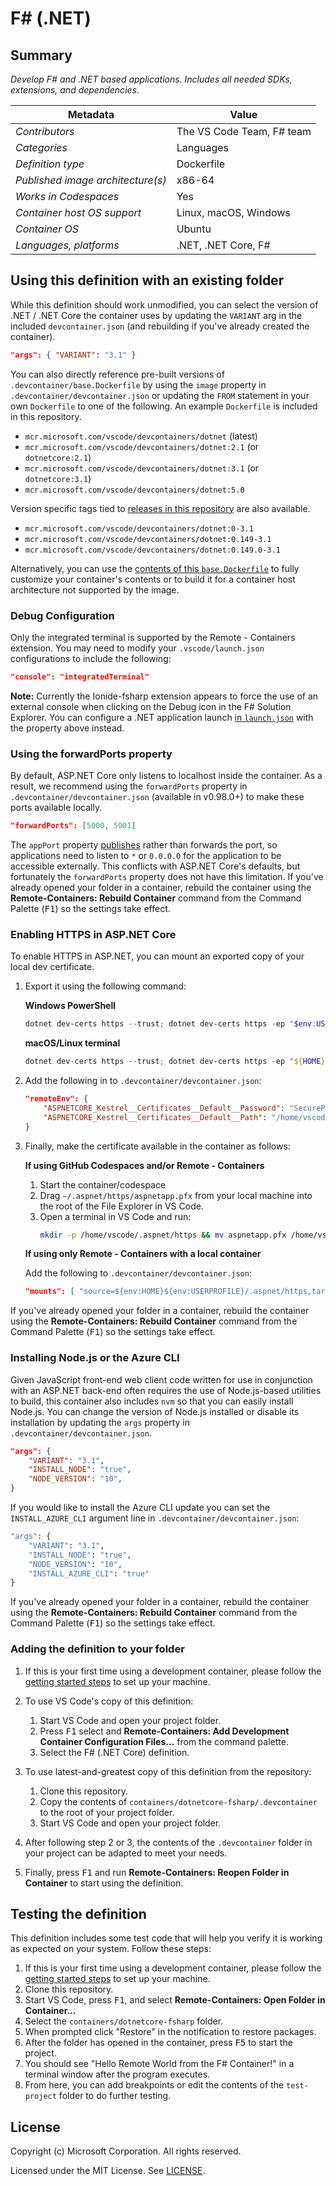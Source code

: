 # F# (.NET)

## Summary

*Develop F# and .NET based applications. Includes all needed SDKs, extensions, and dependencies.*

| Metadata | Value |  
|----------|-------|
| *Contributors* | The VS Code Team, F# team |
| *Categories* | Languages |
| *Definition type* | Dockerfile |
| *Published image architecture(s)* | x86-64 |
| *Works in Codespaces* | Yes |
| *Container host OS support* | Linux, macOS, Windows |
| *Container OS* | Ubuntu |
| *Languages, platforms* | .NET, .NET Core, F# |

## Using this definition with an existing folder

While this definition should work unmodified, you can select the version of .NET / .NET Core the container uses by updating the `VARIANT` arg in the included `devcontainer.json` (and rebuilding if you've already created the container).

```json
"args": { "VARIANT": "3.1" }
```

You can also directly reference pre-built versions of `.devcontainer/base.Dockerfile` by using the `image` property in `.devcontainer/devcontainer.json` or updating the `FROM` statement in your own  `Dockerfile` to one of the following. An example `Dockerfile` is included in this repository.

- `mcr.microsoft.com/vscode/devcontainers/dotnet` (latest)
- `mcr.microsoft.com/vscode/devcontainers/dotnet:2.1` (or `dotnetcore:2.1`)
- `mcr.microsoft.com/vscode/devcontainers/dotnet:3.1` (or `dotnetcore:3.1`)
- `mcr.microsoft.com/vscode/devcontainers/dotnet:5.0`

Version specific tags tied to [releases in this repository](https://github.com/microsoft/vscode-dev-containers/releases) are also available.

- `mcr.microsoft.com/vscode/devcontainers/dotnet:0-3.1`
- `mcr.microsoft.com/vscode/devcontainers/dotnet:0.149-3.1`
- `mcr.microsoft.com/vscode/devcontainers/dotnet:0.149.0-3.1`

Alternatively, you can use the [contents of this `base.Dockerfile`](../dotnetcore/..devcontainer/base.Dockerfile) to fully customize your container's contents or to build it for a container host architecture not supported by the image.

### Debug Configuration

Only the integrated terminal is supported by the Remote - Containers extension. You may need to modify your `.vscode/launch.json` configurations to include the following:

```json
"console": "integratedTerminal"
```

**Note:** Currently the Ionide-fsharp extension appears to force the use of an external console when clicking on the Debug icon in the F# Solution Explorer. You can configure a .NET application launch [in `launch.json`](https://code.visualstudio.com/Docs/editor/debugging#_launch-configurations) with the property above instead.

### Using the forwardPorts property

By default, ASP.NET Core only listens to localhost inside the container. As a result, we recommend using the `forwardPorts` property in `.devcontainer/devcontainer.json` (available in v0.98.0+) to make these ports available locally.

```json
"forwardPorts": [5000, 5001]
```

The `appPort` property [publishes](https://docs.docker.com/config/containers/container-networking/#published-ports) rather than forwards the port, so applications need to listen to `*` or `0.0.0.0` for the application to be accessible externally. This conflicts with ASP.NET Core's defaults, but fortunately the `forwardPorts` property does not have this limitation.
If you've already opened your folder in a container, rebuild the container using the **Remote-Containers: Rebuild Container** command from the Command Palette (<kbd>F1</kbd>) so the settings take effect.

### Enabling HTTPS in ASP.NET Core

To enable HTTPS in ASP.NET, you can mount an exported copy of your local dev certificate.

1. Export it using the following command:

    **Windows PowerShell**

    ```powershell
    dotnet dev-certs https --trust; dotnet dev-certs https -ep "$env:USERPROFILE/.aspnet/https/aspnetapp.pfx" -p "SecurePwdGoesHere"
    ```

    **macOS/Linux terminal**

    ```powershell
    dotnet dev-certs https --trust; dotnet dev-certs https -ep "${HOME}/.aspnet/https/aspnetapp.pfx" -p "SecurePwdGoesHere"
    ```

2. Add the following in to `.devcontainer/devcontainer.json`:

    ```json
    "remoteEnv": {
        "ASPNETCORE_Kestrel__Certificates__Default__Password": "SecurePwdGoesHere",
        "ASPNETCORE_Kestrel__Certificates__Default__Path": "/home/vscode/.aspnet/https/aspnetapp.pfx",
    }
    ```

3. Finally, make the certificate available in the container as follows:

    **If using GitHub Codespaces and/or Remote - Containers**

    1. Start the container/codespace
    2. Drag `~/.aspnet/https/aspnetapp.pfx` from your local machine into the root of the File Explorer in VS Code.
    3. Open a terminal in VS Code and run:
        ```bash
        mkdir -p /home/vscode/.aspnet/https && mv aspnetapp.pfx /home/vscode/.aspnet/https
        ```

    **If using only Remote - Containers with a local container**

    Add the following to `.devcontainer/devcontainer.json`:

    ```json
    "mounts": [ "source=${env:HOME}${env:USERPROFILE}/.aspnet/https,target=/home/vscode/.aspnet/https,type=bind" ]
    ```

If you've already opened your folder in a container, rebuild the container using the **Remote-Containers: Rebuild Container** command from the Command Palette (<kbd>F1</kbd>) so the settings take effect.

### Installing Node.js or the Azure CLI

Given JavaScript front-end web client code written for use in conjunction with an ASP.NET back-end often requires the use of Node.js-based utilities to build, this container also includes `nvm` so that you can easily install Node.js. You can change the version of Node.js installed or disable its installation by updating the `args` property in `.devcontainer/devcontainer.json`.

```json
"args": {
    "VARIANT": "3.1",
    "INSTALL_NODE": "true",
    "NODE_VERSION": "10",
}
```

If you would like to install the Azure CLI update you can set the `INSTALL_AZURE_CLI` argument line in `.devcontainer/devcontainer.json`:

```Dockerfile
"args": {
    "VARIANT": "3.1",
    "INSTALL_NODE": "true",
    "NODE_VERSION": "10",
    "INSTALL_AZURE_CLI": "true"
}
```

If you've already opened your folder in a container, rebuild the container using the **Remote-Containers: Rebuild Container** command from the Command Palette (<kbd>F1</kbd>) so the settings take effect.

### Adding the definition to your folder

1. If this is your first time using a development container, please follow the [getting started steps](https://aka.ms/vscode-remote/containers/getting-started) to set up your machine.

2. To use VS Code's copy of this definition:
   1. Start VS Code and open your project folder.
   2. Press <kbd>F1</kbd> select and **Remote-Containers: Add Development Container Configuration Files...** from the command palette.
   3. Select the F# (.NET Core) definition.

3. To use latest-and-greatest copy of this definition from the repository:
   1. Clone this repository.
   2. Copy the contents of `containers/dotnetcore-fsharp/.devcontainer` to the root of your project folder.
   3. Start VS Code and open your project folder.

4. After following step 2 or 3, the contents of the `.devcontainer` folder in your project can be adapted to meet your needs.

5. Finally, press <kbd>F1</kbd> and run **Remote-Containers: Reopen Folder in Container** to start using the definition.

## Testing the definition

This definition includes some test code that will help you verify it is working as expected on your system. Follow these steps:

1. If this is your first time using a development container, please follow the [getting started steps](https://aka.ms/vscode-remote/containers/getting-started) to set up your machine.
2. Clone this repository.
3. Start VS Code, press <kbd>F1</kbd>, and select **Remote-Containers: Open Folder in Container...**
4. Select the `containers/dotnetcore-fsharp` folder.
5. When prompted click "Restore" in the notification to restore packages.
6. After the folder has opened in the container, press <kbd>F5</kbd> to start the project.
7. You should see "Hello Remote World from the F# Container!" in a terminal window after the program executes.
8. From here, you can add breakpoints or edit the contents of the `test-project` folder to do further testing.

## License

Copyright (c) Microsoft Corporation. All rights reserved.

Licensed under the MIT License. See [LICENSE](https://github.com/Microsoft/vscode-dev-containers/blob/master/LICENSE).
